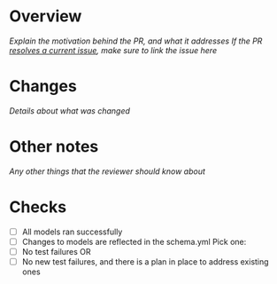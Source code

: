 # Overview
_Explain the motivation behind the PR, and what it addresses_
_If the PR [resolves a current issue](https://docs.github.com/en/issues/tracking-your-work-with-issues/linking-a-pull-request-to-an-issue#linking-a-pull-request-to-an-issue-using-a-keyword), make sure to link the issue here_

# Changes
_Details about what was changed_

# Other notes
_Any other things that the reviewer should know about_

# Checks
- [ ] All models ran successfully
- [ ] Changes to models are reflected in the schema.yml
Pick one:
- [ ] No test failures OR
- [ ] No new test failures, and there is a plan in place to address existing ones
